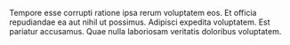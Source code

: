 Tempore esse corrupti ratione ipsa rerum voluptatem eos.
Et officia repudiandae ea aut nihil ut possimus.
Adipisci expedita voluptatem.
Est pariatur accusamus.
Quae nulla laboriosam veritatis doloribus voluptatem.